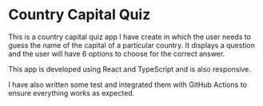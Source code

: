 # Country Capital Quiz

This is a country capital quiz app I have create in which the user needs to guess the name of the capital of a particular country. It displays a question and the user will have 6 options to choose for the correct answer.

This app is developed using React and TypeScript and is also responsive.

I have also written some test and integrated them with GitHub Actions to ensure everything works as expected.